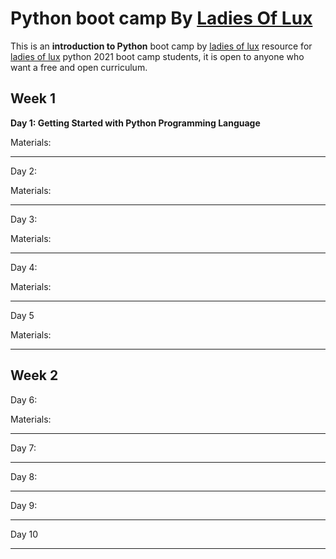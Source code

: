 # Python boot camp By [Ladies Of Lux](https://twitter.com/Ladies_Of_Lux) 

This is an **introduction to Python** boot camp by [ladies of lux](https://twitter.com/Ladies_Of_Lux) resource for [ladies of lux](https://twitter.com/Ladies_Of_Lux)  python 2021 boot camp students, it is open to anyone who want a free and open curriculum.


## **Week 1**

**Day 1: Getting Started with Python Programming Language**


Materials: 



***
Day 2: 


Materials:
***
Day 3: 


Materials:

***
Day 4: 



Materials:
***
Day 5 


Materials:
***

## **Week 2** 
Day 6: 

Materials:
***
Day 7: 


***
Day 8: 


***
Day 9: 


***
Day 10 



***